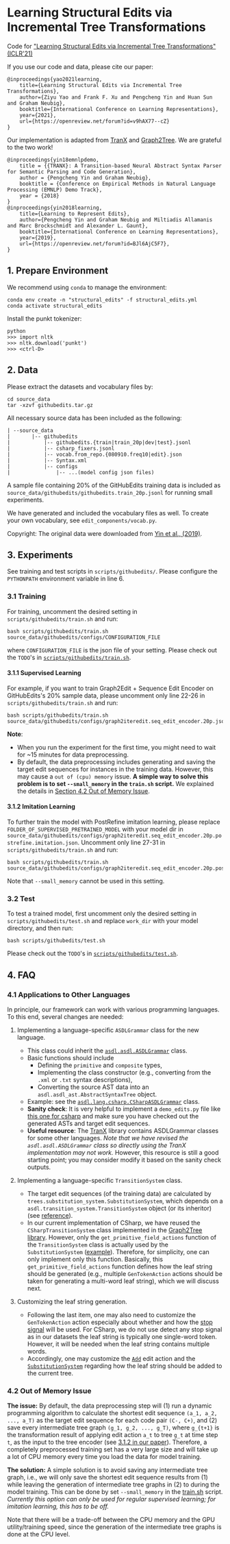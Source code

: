 # Learning Structural Edits via Incremental Tree Transformations

Code for ["Learning Structural Edits via Incremental Tree Transformations" (ICLR'21)](https://openreview.net/pdf?id=v9hAX77--cZ)

If you use our code and data, please cite our paper:
```
@inproceedings{yao2021learning,
    title={Learning Structural Edits via Incremental Tree Transformations},
    author={Ziyu Yao and Frank F. Xu and Pengcheng Yin and Huan Sun and Graham Neubig},
    booktitle={International Conference on Learning Representations},
    year={2021},
    url={https://openreview.net/forum?id=v9hAX77--cZ}
}
```

Our implementation is adapted from [TranX](https://github.com/pcyin/tranx) and [Graph2Tree](https://github.com/microsoft/iclr2019-learning-to-represent-edits).
We are grateful to the two work!
```
@inproceedings{yin18emnlpdemo,
    title = {{TRANX}: A Transition-based Neural Abstract Syntax Parser for Semantic Parsing and Code Generation},
    author = {Pengcheng Yin and Graham Neubig},
    booktitle = {Conference on Empirical Methods in Natural Language Processing (EMNLP) Demo Track},
    year = {2018}
}
@inproceedings{yin2018learning,
    title={Learning to Represent Edits},
    author={Pengcheng Yin and Graham Neubig and Miltiadis Allamanis and Marc Brockschmidt and Alexander L. Gaunt},
    booktitle={International Conference on Learning Representations},
    year={2019},
    url={https://openreview.net/forum?id=BJl6AjC5F7},
}
```


## 1. Prepare Environment
We recommend using `conda` to manage the environment:
```
conda env create -n "structural_edits" -f structural_edits.yml
conda activate structural_edits
```

Install the punkt tokenizer:
```
python
>>> import nltk
>>> nltk.download('punkt')
>>> <ctrl-D>
```

## 2. Data
Please extract the datasets and vocabulary files by:
```
cd source_data
tar -xzvf githubedits.tar.gz
```

All necessary source data has been included as the following:
```
| --source_data
|       |-- githubedits
|           |-- githubedits.{train|train_20p|dev|test}.jsonl
|           |-- csharp_fixers.jsonl
|           |-- vocab.from_repo.{080910.freq10|edit}.json
|           |-- Syntax.xml
|           |-- configs
|               |-- ...(model config json files)
```
A sample file containing 20% of the GitHubEdits training data is included as `source_data/githubedits/githubedits.train_20p.jsonl` for running small experiments.

We have generated and included the vocabulary files as well. To create your own vocabulary, see `edit_components/vocab.py`.

Copyright: The original data were downloaded from [Yin et al., (2019)](http://www.cs.cmu.edu/~pengchey/githubedits.zip).

 
## 3. Experiments
See training and test scripts in `scripts/githubedits/`. Please configure the `PYTHONPATH` environment variable in line 6.
 
### 3.1 Training
For training, uncomment the desired setting in `scripts/githubedits/train.sh` and run:
```
bash scripts/githubedits/train.sh source_data/githubedits/configs/CONFIGURATION_FILE
```
where `CONFIGURATION_FILE` is the json file of your setting. 
Please check out the `TODO`'s in [`scripts/githubedits/train.sh`](scripts/githubedits/train.sh).


#### 3.1.1 Supervised Learning
For example, if you want to train Graph2Edit + Sequence Edit Encoder on GitHubEdits's 20\% sample data, 
please uncomment only line 22-26 in `scripts/githubedits/train.sh` and run:
```
bash scripts/githubedits/train.sh source_data/githubedits/configs/graph2iteredit.seq_edit_encoder.20p.json
```
**Note**: 
- When you run the experiment for the first time, you might need to wait for ~15 minutes for data preprocessing.
- By default, the data preprocessing includes generating and saving the target edit sequences for instances in the training data.
    However, this may cause a `out of (cpu) memory` issue. **A simple way to solve this problem is to set `--small_memory` in the `train.sh` script.**
    We explained the details in [Section 4.2 Out of Memory Issue](#42-out-of-memory-issue).
     


#### 3.1.2 Imitation Learning
To further train the model with PostRefine imitation learning, 
please replace `FOLDER_OF_SUPERVISED_PRETRAINED_MODEL` with your model dir in `source_data/githubedits/configs/graph2iteredit.seq_edit_encoder.20p.postrefine.imitation.json`.
Uncomment only line 27-31 in `scripts/githubedits/train.sh` and run:
```
bash scripts/githubedits/train.sh source_data/githubedits/configs/graph2iteredit.seq_edit_encoder.20p.postrefine.imitation.json
```
Note that `--small_memory` cannot be used in this setting.

### 3.2 Test
To test a trained model, first uncomment only the desired setting in `scripts/githubedits/test.sh` and replace `work_dir` with your model directory, 
and then run:
```
bash scripts/githubedits/test.sh
```
Please check out the `TODO`'s in [`scripts/githubedits/test.sh`](scripts/githubedits/test.sh).

## 4. FAQ

### 4.1 Applications to Other Languages
<!-- Todo: when applying the model to a different programming language, how to check/debug the ASDL grammar implementation, the abstract syntactic tree preprocessing, and the ground-truth edit sequence generation?-->
 
In principle, our framework can work with various programming languages. 
To this end, several changes are needed:
1. Implementing a language-specific `ASDLGrammar` class for the new language. 
    - This class could inherit the [`asdl.asdl.ASDLGrammar`](asdl/asdl.py) class.
    - Basic functions should include 
        - Defining the `primitive` and `composite` types, 
        - Implementing the class constructor (e.g., converting from the `.xml` or `.txt` syntax descriptions),
        - Converting the source AST data into an `asdl.asdl_ast.AbstractSyntaxTree` object.
    - Example: see the [`asdl.lang.csharp.CSharpASDLGrammar`](asdl/lang/csharp/csharp_grammar.py) class.
    - **Sanity check**: It is very helpful to implement a `demo_edits.py` file like [this one for csharp](asdl/lang/csharp/demo_edits.py) and 
        make sure you have checked out the generated ASTs and target edit sequences.
    - **Useful resource**: The [TranX](https://github.com/pcyin/tranx) library contains ASDLGrammar classes for some other languages.
        _Note that we have revised the `asdl.asdl.ASDLGrammar` class so directly using the TranX implementation may not work._
        However, this resource is still a good starting point; you may consider modify it based on the sanity check outputs.
        
2. Implementing a language-specific `TransitionSystem` class.
    - The target edit sequences (of the training data) are calculated by `trees.substitution_system.SubstitutionSystem`,
        which depends on a `asdl.transition_system.TransitionSystem` object (or its inheritor) (see [reference](trees/substitution_system.py#L16)). 
    - In our current implementation of CSharp, we have reused the `CSharpTransitionSystem` class implemented in the [Graph2Tree library](https://github.com/microsoft/iclr2019-learning-to-represent-edits).
        However, only the `get_primitive_field_actions` function of the `TransitionSystem` class is actually used by the `SubstitutionSystem` ([example](trees/substitution_system.py#L131)). 
        Therefore, for simplicity, one can only implement only this function. 
        Basically, this `get_primitive_field_actions` function defines how the leaf string should be generated 
        (e.g., multiple `GenTokenAction` actions should be taken for generating a multi-word leaf string), which we will discuss next.

3. Customizing the leaf string generation.
    - Following the last item, one may also need to customize the `GenTokenAction` action especially about whether and how the [stop signal](asdl/transition_system.py#L29) will be used.
        For CSharp, we do not use detect any stop signal as in our datasets the leaf string is typically one single-word token.
        However, it will be needed when the leaf string contains multiple words.
    - Accordingly, one may customize the [`Add`](/trees/edits.py#L61) edit action and the [`SubstitutionSystem`](trees/substitution_system.py#L170) 
        regarding how the leaf string should be added to the current tree.
        

### 4.2 Out of Memory Issue
**The issue:**
By default, the data preprocessing step will 
(1) run a dynamic programming algorithm to calculate the shortest edit sequence `(a_1, a_2, ..., a_T)`
    as the target edit sequence for each code pair `(C-, C+)`, and 
(2) save every intermediate tree graph `(g_1, g_2, ..., g_T)`, where `g_{t+1}` is the transformation result of 
    applying edit action `a_t` to tree `g_t` at time step `t`, as the input to the tree encoder (see [3.1.2 in our paper](https://openreview.net/pdf?id=v9hAX77--cZ)).
Therefore, a completely preprocessed training set has a very large size and will take up a lot of CPU memory
every time you load the data for model training.

**The solution:**
A simple solution is to avoid saving any intermediate tree graph, 
i.e., we will only save the shortest edit sequence results from (1) 
while leaving the generation of intermediate tree graphs in (2) to during the model training.
This can be done by set `--small_memory` in the [train.sh](scripts/githubedits/train.sh) script. 
_Currently this option can only be used for regular supervised learning; for imitation learning, this has to be off._

Note that there will be a trade-off between the CPU memory and the GPU utility/training speed, 
since the generation of the intermediate tree graphs is done at the CPU level.

